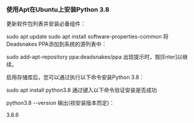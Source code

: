 ### 使用Apt在Ubuntu上安装Python 3.8
更新软件包列表并安装必备组件：

sudo apt update
sudo apt install software-properties-common
将Deadsnakes PPA添加到系统的源列表中：

sudo add-apt-repository ppa:deadsnakes/ppa
出现提示时，按[Enter]以继续。

启用存储库后，您可以通过执行以下命令安装Python 3.8：

sudo apt install python3.8
通过键入以下命令验证安装是否成功

python3.8 --version
输出(视安装版本而定)：

3.8.6
